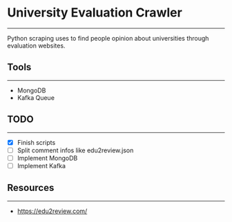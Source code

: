 # University Evaluation Crawler

---

Python scraping uses to find people opinion about universities through evaluation websites.

## Tools

---

- MongoDB
- Kafka Queue

## TODO

---

- [x] Finish scripts
- [ ] Split comment infos like edu2review.json
- [ ] Implement MongoDB
- [ ] Implement Kafka

## Resources

---

- https://edu2review.com/

